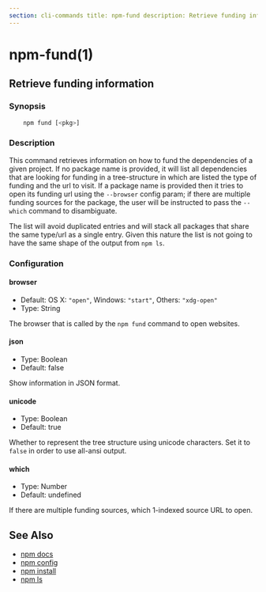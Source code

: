 ```yaml
---
section: cli-commands title: npm-fund description: Retrieve funding information
---
```


# npm-fund(1)

## Retrieve funding information

### Synopsis

```bash
    npm fund [<pkg>]
```

### Description

This command retrieves information on how to fund the dependencies of a given project. If no package name is provided,
it will list all dependencies that are looking for funding in a tree-structure in which are listed the type of funding
and the url to visit. If a package name is provided then it tries to open its funding url using the `--browser`
config param; if there are multiple funding sources for the package, the user will be instructed to pass the `--which`
command to disambiguate.

The list will avoid duplicated entries and will stack all packages that share the same type/url as a single entry. Given
this nature the list is not going to have the same shape of the output from `npm ls`.

### Configuration

#### browser

* Default: OS X: `"open"`, Windows: `"start"`, Others: `"xdg-open"`
* Type: String

The browser that is called by the `npm fund` command to open websites.

#### json

* Type: Boolean
* Default: false

Show information in JSON format.

#### unicode

* Type: Boolean
* Default: true

Whether to represent the tree structure using unicode characters. Set it to `false` in order to use all-ansi output.

#### which

* Type: Number
* Default: undefined

If there are multiple funding sources, which 1-indexed source URL to open.

## See Also

* [npm docs](/cli-commands/npm-docs)
* [npm config](/cli-commands/npm-config)
* [npm install](/cli-commands/npm-install)
* [npm ls](/cli-commands/npm-ls)


